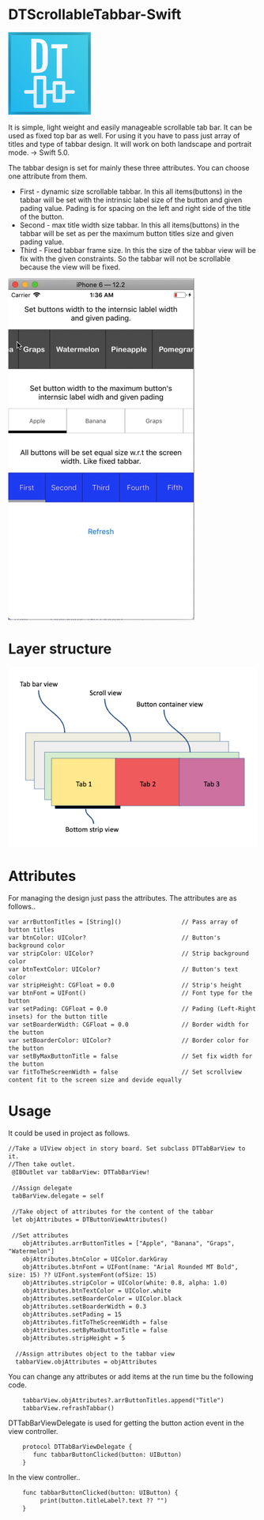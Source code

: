# DTScrollableTabbar-Swift

![Screenshot](https://github.com/Dhaval1094/DTScrollableTabbar-Swift/blob/master/Screenshots/Logo/icon_logo.png)

It is simple, light weight and easily manageable scrollable tab bar. It can be used as fixed top bar as well. For using it you have to pass just array of titles and type of tabbar design. It will work on both landscape and portrait mode. -> Swift 5.0. 

The tabbar design is set for mainly these three attributes. You can choose one attribute from them.

* First - dynamic size scrollable tabbar. In this all items(buttons) in the tabbar will be set with the intrinsic label size 		of the button and given pading value. Pading is for spacing on the left and right side of the title of the button.
* Second - max title width size tabbar. In this all items(buttons) in the tabbar will be set as per the maximum button titles 	size and given pading value.
* Third - Fixed tabbar frame size. In this the size of the tabbar view will be fix with the given constraints. So the tabbar 	will not be scrollable because the view will be fixed.

![App Functionality](https://github.com/Dhaval1094/DTScrollableTabbar-Swift/blob/master/Screenshots/app_vid.gif)
	
# Layer structure

![Layer structure](https://github.com/Dhaval1094/DTScrollableTabbar-Swift/blob/master/Screenshots/layers.png)

# Attributes

For managing the design just pass the attributes. The attributes are as follows..

    var arrButtonTitles = [String]()                 // Pass array of button titles
    var btnColor: UIColor?                           // Button's background color
    var stripColor: UIColor?                         // Strip background color
    var btnTextColor: UIColor?                       // Button's text color
    var stripHeight: CGFloat = 0.0                   // Strip's height
    var btnFont = UIFont()                           // Font type for the button
    var setPading: CGFloat = 0.0                     // Pading (Left-Right insets) for the button title
    var setBoarderWidth: CGFloat = 0.0               // Border width for the button
    var setBoarderColor: UIColor?                    // Border color for the button
    var setByMaxButtonTitle = false                  // Set fix width for the button
    var fitToTheScreenWidth = false                  // Set scrollview content fit to the screen size and devide equally
    
# Usage
  
It could be used in project as follows.

    //Take a UIView object in story board. Set subclass DTTabBarView to it.
    //Then take outlet.
     @IBOutlet var tabBarView: DTTabBarView!
     
     //Assign delegate 
     tabBarView.delegate = self
     
     //Take object of attributes for the content of the tabbar
     let objAttributes = DTButtonViewAttributes()
     
     //Set attributes
        objAttributes.arrButtonTitles = ["Apple", "Banana", "Graps", "Watermelon"]
        objAttributes.btnColor = UIColor.darkGray
        objAttributes.btnFont = UIFont(name: "Arial Rounded MT Bold", size: 15) ?? UIFont.systemFont(ofSize: 15)
        objAttributes.stripColor = UIColor(white: 0.8, alpha: 1.0)
        objAttributes.btnTextColor = UIColor.white
        objAttributes.setBoarderColor = UIColor.black
        objAttributes.setBoarderWidth = 0.3
        objAttributes.setPading = 15
        objAttributes.fitToTheScreenWidth = false
        objAttributes.setByMaxButtonTitle = false
        objAttributes.stripHeight = 5
        
      //Assign attributes object to the tabbar view
      tabbarView.objAttributes = objAttributes
      
You can change any attributes or add items at the run time bu the following code.

        tabbarView.objAttributes?.arrButtonTitles.append("Title")
        tabbarView.refrashTabbar()

DTTabBarViewDelegate is used for getting the button action event in the view controller.

        protocol DTTabBarViewDelegate {
           func tabbarButtonClicked(button: UIButton)
        }
        
In the view controller..

        func tabbarButtonClicked(button: UIButton) {
             print(button.titleLabel?.text ?? "")
        }
     
